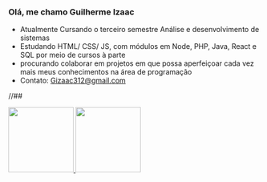 ### Olá, me chamo Guilherme Izaac

-  Atualmente Cursando o terceiro semestre Análise e desenvolvimento de sistemas
-  Estudando HTML/ CSS/ JS, com módulos em Node, PHP, Java, React e SQL por meio de cursos à parte
-  procurando colaborar em projetos em que possa aperfeiçoar cada vez mais meus conhecimentos na área de programação
-  Contato: Gizaac312@gmail.com

//##
<div align="left">
  <a href="https://github.com/guizaac">
  <img height="130em" src="https://github-readme-stats.vercel.app/api?username=guizaac&show_icons=true&theme=gotham&include_all_commits=true&count_private=true"/>
  <img height="130em" src="https://github-readme-stats.vercel.app/api/top-langs/?username=guizaac&layout=compact&langs_count=7&theme=gotham"/>
</div>
  
  ##
